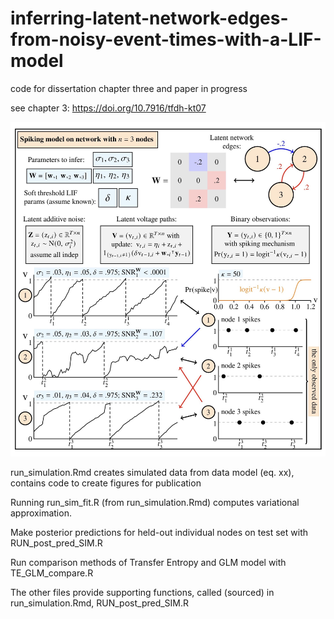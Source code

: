 # inferring-latent-network-edges-from-noisy-event-times-with-a-LIF-model
code for dissertation chapter three and paper in progress

see chapter 3: https://doi.org/10.7916/tfdh-kt07

![Alt text](/plots/diagram.jpg?raw=true "Optional Title")

run_simulation.Rmd creates simulated data from data model (eq. xx), contains code to create figures for publication

Running run_sim_fit.R (from run_simulation.Rmd) computes variational approximation.

Make posterior predictions for held-out individual nodes on test set with RUN_post_pred_SIM.R 

Run comparison methods of Transfer Entropy and GLM model with TE_GLM_compare.R

The other files provide supporting functions, called (sourced) in run_simulation.Rmd, RUN_post_pred_SIM.R
